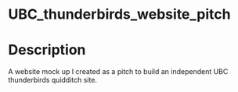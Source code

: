 # UBC_thunderbirds_website_pitch


# Description
A website mock up I created as a pitch to build an independent UBC thunderbirds quidditch site.
